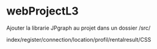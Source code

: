 # webProjectL3

Ajouter la librarie JPgraph au projet dans un dossier /src/

index/register/connection/location/profil/rentalresult/CSS
